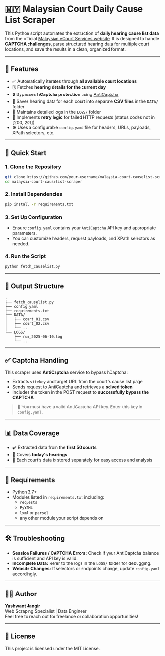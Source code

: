 # 🇲🇾 Malaysian Court Daily Cause List Scraper

This Python script automates the extraction of **daily hearing cause list data** from the official [Malaysian eCourt Services website](https://ecourtservices.kehakiman.gov.my/CauseList). It is designed to handle **CAPTCHA challenges**, parse structured hearing data for multiple court locations, and save the results in a clean, organized format.

---

## 📌 Features

- ✅ Automatically iterates through **all available court locations**
- 🗓️ Fetches **hearing details for the current day**
- 🔒 Bypasses **hCaptcha protection** using [AntiCaptcha](https://anti-captcha.com/)
- 📁 Saves hearing data for each court into separate **CSV files** in the `DATA/` folder
- 📜 Maintains detailed logs in the `LOGS/` folder
- 🔁 Implements **retry logic** for failed HTTP requests (status codes not in [200, 201])
- ⚙️ Uses a configurable `config.yaml` file for headers, URLs, payloads, XPath selectors, etc.

---

## 🏁 Quick Start

### 1. Clone the Repository

```bash
git clone https://github.com/your-username/malaysia-court-causelist-scraper.git
cd malaysia-court-causelist-scraper
```

### 2. Install Dependencies

```bash
pip install -r requirements.txt
```

### 3. Set Up Configuration

- Ensure `config.yaml` contains your `AntiCaptcha` API key and appropriate parameters.
- You can customize headers, request payloads, and XPath selectors as needed.

### 4. Run the Script

```bash
python fetch_causelist.py
```

---

## 📁 Output Structure

```
.
├── fetch_causelist.py
├── config.yaml
├── requirements.txt
├── DATA/
│   ├── court_01.csv
│   ├── court_02.csv
│   └── ...
└── LOGS/
    ├── run_2025-06-10.log
    └── ...
```

---

## ✅ Captcha Handling

This scraper uses **AntiCaptcha** service to bypass hCaptcha:

- Extracts `sitekey` and target URL from the court's cause list page
- Sends request to AntiCaptcha and retrieves a **solved token**
- Includes the token in the POST request to **successfully bypass the CAPTCHA**

> 🔐 You must have a valid AntiCaptcha API key. Enter this key in `config.yaml`.

---

## 📊 Data Coverage

- ✔️ Extracted data from the **first 50 courts**
- 📅 Covers **today's hearings**
- 📄 Each court’s data is stored separately for easy access and analysis

---

## 🧰 Requirements

- Python 3.7+
- Modules listed in `requirements.txt` including:
  - `requests`
  - `PyYAML`
  - `lxml` or `parsel`
  - any other module your script depends on

---

## 🛠️ Troubleshooting

- **Session Failures / CAPTCHA Errors:** Check if your AntiCaptcha balance is sufficient and API key is valid.
- **Incomplete Data:** Refer to the logs in the `LOGS/` folder for debugging.
- **Website Changes:** If selectors or endpoints change, update `config.yaml` accordingly.

---

## 🧑‍💻 Author

**Yashwant Jangir**  
Web Scraping Specialist | Data Engineer  
Feel free to reach out for freelance or collaboration opportunities!

---

## 📄 License

This project is licensed under the MIT License.
